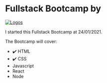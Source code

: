 # Fullstack Bootcamp by

[![Logos](https://i.imgur.com/4b58Ss9.png)](https://www.appleseeds.org.il/)

I started this Fullstack Bootcamp at 24/01/2021.

The Bootcamp will cover:
  - ✔️ HTML
  - ✔️ CSS
  - Javascript
  - React
  - Node